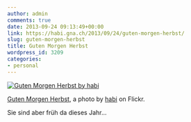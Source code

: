 ```yaml
---
author: admin
comments: true
date: 2013-09-24 09:13:49+00:00
link: https://habi.gna.ch/2013/09/24/guten-morgen-herbst/
slug: guten-morgen-herbst
title: Guten Morgen Herbst
wordpress_id: 3209
categories:
- personal
---
```


[![Guten Morgen Herbst by habi](https://static.flickr.com/3722/9912880293_159729beae.jpg)](https://www.flickr.com/photos/habi/9912880293/)  

[Guten Morgen Herbst](https://www.flickr.com/photos/habi/9912880293/), a photo by [habi](https://www.flickr.com/photos/habi/) on Flickr.

Sie sind aber früh da dieses Jahr...